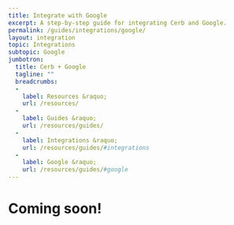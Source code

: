 ```yaml
---
title: Integrate with Google
excerpt: A step-by-step guide for integrating Cerb and Google.
permalink: /guides/integrations/google/
layout: integration
topic: Integrations
subtopic: Google
jumbotron:
  title: Cerb + Google
  tagline: ""
  breadcrumbs:
  -
    label: Resources &raquo;
    url: /resources/
  -
    label: Guides &raquo;
    url: /resources/guides/
  -
    label: Integrations &raquo;
    url: /resources/guides/#integrations
  -
    label: Google &raquo;
    url: /resources/guides/#google
---
```


# Coming soon!